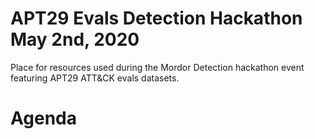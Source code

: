 # APT29 Evals Detection Hackathon May 2nd, 2020

Place for resources used during the Mordor Detection hackathon event featuring APT29 ATT&CK evals datasets.

# Agenda
